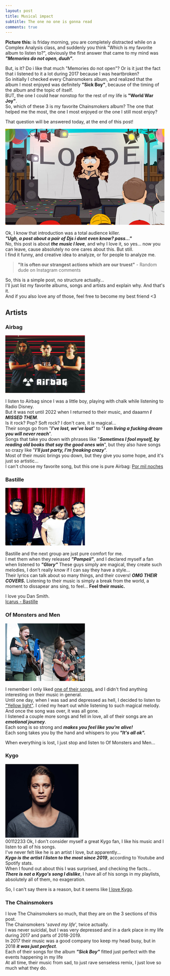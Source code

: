 ```yaml
---
layout: post
title: Musical impact
subtitle: The one no one is gonna read
comments: true
---
```


__Picture this:__ is friday morning, you are completely distracted while on a Complex Analysis class, and suddenly you think "Which is my favorite album to listen to?", obviously the first answer that came to my mind was ___"Memories do not open, duuh"___.<br>

But, is it? Do i like that much "Memories do not open"? Or is it just the fact that i listened to it a lot during 2017 because I was heartbroken?<br>
So initially I checked every Chainsmokers album, and realized that the album I most enjoyed was definitely __"Sick Boy"__, because of the timing of the album and the topic of itself.<br>
BUT, the one I could hear nonstop for the rest of my life is __"World War Joy"__.<br>
So, which of these 3 is my favorite Chainsmokers album? The one that helped me the most, the one I most enjoyed or the one I still most enjoy?<br>

That question will be answered today, at the end of this post!

<img src="/assets/img/lorde_randy.jpg" width="500" height="300" class="center">

Ok, I know that introduction was a total audience killer.<br>
___"Ugh, a post about a pair of Djs i dont even know? pass..."___<br>
No, this post is about ___the music I love___, and why I love it, so yes... now you can leave, cause absolutely no one cares about this. But still.<br> 
I find it funny, and creative idea to analyze, or for people to analyze me.

> __"It is often our strangest actions which are our truest"__ - Random dude on Instagram comments

So, this is a simple post, no structure actually...<br>
I'll just list my favorite albums, songs and artists and explain why. And that's it.<br>
And if you also love any of those, feel free to become my best friend <3<br>

## Artists

### Airbag 
<img src="/assets/img/music_post/airbag.jpeg" width="250" height="180" class="center"><br>

I listen to Airbag since I was a little boy, playing with chalk while listening to Radio Disney.<br>
But it was not until 2022 when I returned to their music, and daaamn ***I MISSED THEM***.<br>
Is it rock? Pop? Soft rock? I don't care, it is magical...<br>
Their songs go from "___I've lost, we've lost___" to "___I am living a fucking dream you will never reach___".<br>
Songs that take you down with phrases like "___Sometimes I fool myself, by reading old books that say the good ones win___", but they also have songs so crazy like "___I'll just party, I'm freaking crazy___".<br>
Most of their music brings you down, but they give you some hope, and it's just so artistic... <br>
I can't choose my favorite song, but this one is pure Airbag: [Por mil noches](https://www.youtube.com/watch?v=kdfkr1WEzIc)

### Bastille
<img src="/assets/img/music_post/bastille.jpg" width="250" height="180" class="center"><br>

Bastille and the next group are just pure comfort for me.<br>
I met them when they released ___"Pompeii"___, and I declared myself a fan when listened to ___"Glory"___
These guys simply are magical, they create such melodies, I don't really know if I can say they have a style...<br>
Their lyrics can talk about so many things, and their covers! ___OMG THEIR COVERS.___
Listening to their music is simply a break from the world, a moment to dissapear ans sing, to feel... __Feel their music.__

I love you Dan Smith.<br>
[Icarus - Bastille](https://www.youtube.com/watch?v=kdfkr1WEzIc)

### Of Monsters and Men
<img src="/assets/img/music_post/OMAM.jpg" width="250" height="180" class="center"><br>

I remember I only liked [one of their songs](https://www.youtube.com/watch?v=ghb6eDopW8I), and I didn't find anything interesting on their music in general.<br>
Until one day, when I was sad and depressed as hell, I decided to listen to ["Yellow light"](https://www.youtube.com/watch?v=aBlKPLeLU_s).
I cried my heart out while listening to such magical melody. And once the song was over, it was all gone.<br>
I listened a couple more songs and fell in love, all of their songs are an ___emotional journey___.<br>
Each song is so strong and ___makes you feel like you're alive!___ <br>
Each song takes you by the hand and whispers to you ___"It's all ok".___<br>

When everything is lost, I just stop and listen to Of Monsters and Men...

### Kygo
<img src="/assets/img/music_post/kygo.jpg" width="230" height="230" class="center"><br>
00112233
Ok, I don't consider myself a great Kygo fan, I like his music and I listen to all of his songs.<br>
I've never felt like he is an artist I love, but apparently...<br>
___Kygo is the artist I listen to the most since 2019___, according to Youtube and Spotify stats.<br>
When I found out about this I was surprised, and checking the facts...<br>
___There is not a Kygo's song I dislike___, I have all of his songs in my playlists, absolutely all of them, no exageration.

So, I can't say there is a reason, but it seems like [I love Kygo](https://www.youtube.com/watch?v=vusqQJ56iIM).

### The Chainsmokers
I love The Chainsmokers so much, that they are on the 3 sections of this post.<br>
The Chainsmokers '*saved my life*', twice actually.<br>
I was never suicidal, but I was very depressed and in a dark place in my life during 2017 and parts of 2018-2019.<br>
In 2017 their music was a good company too keep my head busy, but in 2018 ___it was just perfect___.<br>
Each of their songs for the album ___"Sick Boy"___ fitted just perfect with the events happening in my life <br>
At all time, their music from sad, to just rave senseless remix, I just love so much what they do.

### 